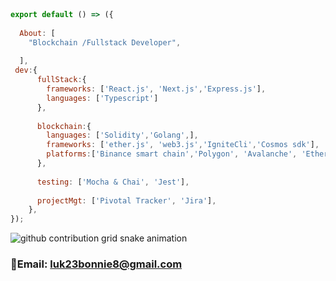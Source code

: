 
<br>

<br>

```js
export default () => ({
  
  About: [
    "Blockchain /Fullstack Developer",
    
  ],
 dev:{
      fullStack:{
        frameworks: ['React.js', 'Next.js','Express.js'],
        languages: ['Typescript']
      },
      
      blockchain:{
        languages: ['Solidity','Golang',],
        frameworks: ['ether.js', 'web3.js','IgniteCli','Cosmos sdk'],
        platforms:['Binance smart chain','Polygon', 'Avalanche', 'Ethereum mainnnet']
      },
  
      testing: ['Mocha & Chai', 'Jest'],
      
      projectMgt: ['Pivotal Tracker', 'Jira'],
    },
});

```
<picture>
  <source
    media="(prefers-color-scheme: dark)"
    srcset="
      https://github.com/steampunk99/lukwiya23/blob/master/github-contribution-grid-snake.svg
    "
  />
  <source
    media="(prefers-color-scheme: light)"
    srcset="
      https://github.com/steampunk99/lukwiya23/blob/master/github-contribution-grid-snake.svg
    "
  />
  <img
    alt="github contribution grid snake animation"
    src="https://github.com/steampunk99/lukwiya23/blob/master/github-contribution-grid-snake.svg"
  />
</picture>


### 📧Email: **luk23bonnie8@gmail.com**

<br>

<br>



